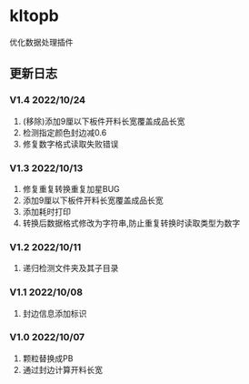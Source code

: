 # kltopb

优化数据处理插件

## 更新日志

### V1.4 2022/10/24
1. (移除)添加9厘以下板件开料长宽覆盖成品长宽
2. 检测指定颜色封边减0.6
3. 修复数字格式读取失败错误

### V1.3 2022/10/13
1. 修复重复转换重复加星BUG
2. 添加9厘以下板件开料长宽覆盖成品长宽
3. 添加耗时打印
4. 转换后数据格式修改为字符串,防止重复转换时读取类型为数字

### V1.2 2022/10/11
1. 递归检测文件夹及其子目录

### V1.1  2022/10/08
1. 封边信息添加标识

### V1.0  2022/10/07
1. 颗粒替换成PB
2. 通过封边计算开料长宽